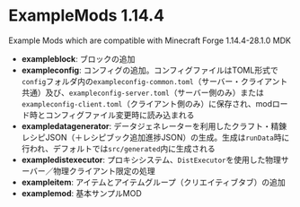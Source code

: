 # ExampleMods 1.14.4

Example Mods which are compatible with Minecraft Forge 1.14.4-28.1.0 MDK

- **exampleblock**: ブロックの追加
- **exampleconfig**: コンフィグの追加。コンフィグファイルはTOML形式で`config`フォルダ内の`exampleconfig-common.toml`（サーバー・クライアント共通）及び、`exampleconfig-server.toml`（サーバー側のみ）または`exampleconfig-client.toml`（クライアント側のみ）に保存され、modロード時とコンフィグファイル変更時に読み込まれる
- **exampledatagenerator**: データジェネレーターを利用したクラフト・精錬レシピJSON（＋レシピブック追加進捗JSON）の生成。生成は`runData`時に行われ、デフォルトでは`src/generated`内に生成される
- **exampledistexecutor**: プロキシシステム、`DistExecutor`を使用した物理サーバー／物理クライアント限定の処理
- **exampleitem**: アイテムとアイテムグループ（クリエイティブタブ）の追加
- **examplemod**: 基本サンプルMOD
